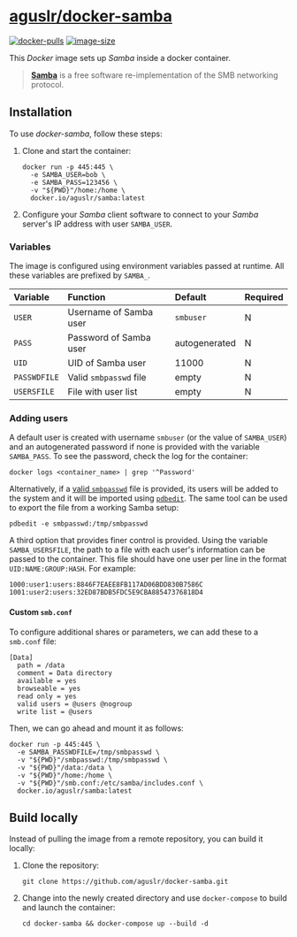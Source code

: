[aguslr/docker-samba][1]
========================

[![docker-pulls](https://img.shields.io/docker/pulls/aguslr/samba)](https://hub.docker.com/r/aguslr/samba) [![image-size](https://img.shields.io/docker/image-size/aguslr/samba/latest)](https://hub.docker.com/r/aguslr/samba)


This *Docker* image sets up *Samba* inside a docker container.

> **[Samba][2]** is a free software re-implementation of the SMB networking
> protocol.


Installation
------------

To use *docker-samba*, follow these steps:

1. Clone and start the container:

       docker run -p 445:445 \
         -e SAMBA_USER=bob \
         -e SAMBA_PASS=123456 \
         -v "${PWD}"/home:/home \
         docker.io/aguslr/samba:latest

2. Configure your *Samba* client software to connect to your *Samba* server's IP
   address with user `SAMBA_USER`.


### Variables

The image is configured using environment variables passed at runtime. All these
variables are prefixed by `SAMBA_`.

| Variable     | Function               | Default       | Required |
| :----------- | :--------------------- | :------------ | -------- |
| `USER`       | Username of Samba user | `smbuser`     | N        |
| `PASS`       | Password of Samba user | autogenerated | N        |
| `UID`        | UID of Samba user      | 11000         | N        |
| `PASSWDFILE` | Valid `smbpasswd` file | empty         | N        |
| `USERSFILE`  | File with user list    | empty         | N        |


### Adding users

A default user is created with username `smbuser` (or the value of `SAMBA_USER`)
and an autogenerated password if none is provided with the variable
`SAMBA_PASS`. To see the password, check the log for the container:

    docker logs <container_name> | grep '^Password'

Alternatively, if a [valid `smbpasswd`][3] file is provided, its users will be
added to the system and it will be imported using [`pdbedit`][4]. The same tool
can be used to export the file from a working Samba setup:

    pdbedit -e smbpasswd:/tmp/smbpasswd

A third option that provides finer control is provided. Using the variable
`SAMBA_USERSFILE`, the path to a file with each user's information can be passed
to the container. This file should have one user per line in the format
`UID:NAME:GROUP:HASH`. For example:

    1000:user1:users:8846F7EAEE8FB117AD06BDD830B7586C
    1001:user2:users:32ED87BDB5FDC5E9CBA88547376818D4


#### Custom `smb.conf`

To configure additional shares or parameters, we can add these to a `smb.conf`
file:

    [Data]
      path = /data
      comment = Data directory
      available = yes
      browseable = yes
      read only = yes
      valid users = @users @nogroup
      write list = @users

Then, we can go ahead and mount it as follows:

    docker run -p 445:445 \
      -e SAMBA_PASSWDFILE=/tmp/smbpasswd \
      -v "${PWD}"/smbpasswd:/tmp/smbpasswd \
      -v "${PWD}"/data:/data \
      -v "${PWD}"/home:/home \
      -v "${PWD}"/smb.conf:/etc/samba/includes.conf \
      docker.io/aguslr/samba:latest


Build locally
-------------

Instead of pulling the image from a remote repository, you can build it locally:

1. Clone the repository:

       git clone https://github.com/aguslr/docker-samba.git

2. Change into the newly created directory and use `docker-compose` to build and
   launch the container:

       cd docker-samba && docker-compose up --build -d


[1]: https://github.com/aguslr/docker-samba
[2]: https://www.samba.org/
[3]: https://www.samba.org/samba/docs/current/man-html/smbpasswd.5.html
[4]: https://www.samba.org/samba/docs/current/man-html/pdbedit.8.html
